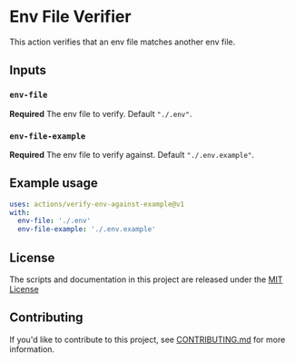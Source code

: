 <!-- A README file for a github action which verifys that an env file matches another env file -->

# Env File Verifier

This action verifies that an env file matches another env file.

## Inputs

### `env-file`

**Required** The env file to verify. Default `"./.env"`.

### `env-file-example`

**Required** The env file to verify against. Default `"./.env.example"`.

## Example usage

```yaml
uses: actions/verify-env-against-example@v1
with:
  env-file: './.env'
  env-file-example: './.env.example'
```

## License

The scripts and documentation in this project are released under the [MIT License](LICENSE)

## Contributing

If you'd like to contribute to this project, see [CONTRIBUTING.md](CONTRIBUTING.md) for more information.